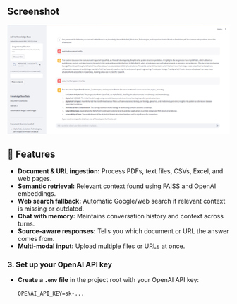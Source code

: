 ## Screenshot

![App Screenshot](assets/image.png)

## 🚀 Features

- **Document & URL ingestion:** Process PDFs, text files, CSVs, Excel, and web pages.
- **Semantic retrieval:** Relevant context found using FAISS and OpenAI embeddings.
- **Web search fallback:** Automatic Google/web search if relevant context is missing or outdated.
- **Chat with memory:** Maintains conversation history and context across turns.
- **Source-aware responses:** Tells you which document or URL the answer comes from.
- **Multi-modal input:** Upload multiple files or URLs at once.

### 3. Set up your OpenAI API key

- **Create a `.env` file** in the project root with your OpenAI API key:

  ```env
  OPENAI_API_KEY=sk-...
  ```